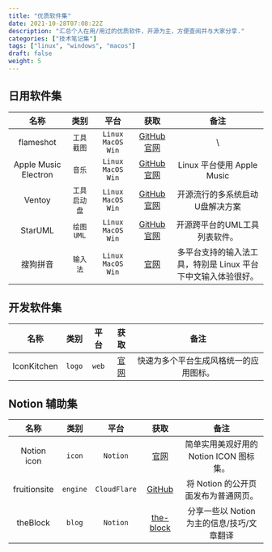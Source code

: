 ```yaml
---
title: "优质软件集"
date: 2021-10-28T07:08:22Z
description: "汇总个人在用/用过的优质软件，开源为主，方便查阅并与大家分享."
categories: ["技术笔记集"]
tags: ["linux", "windows", "macos"]
draft: false
weight: 5
---
```


## 日用软件集

| 名称 | 类别 | 平台 | 获取 | 备注 |
| :--: | :--: | :--: | :--: | :--: |
| flameshot | `工具` `截图`  | `Linux` `MacOS` `Win` | [GitHub](https://github.com/flameshot-org/flameshot) [官网](https://flameshot.org/) | \ |
| Apple Music Electron | `音乐` | `Linux` `MacOS` `Win` | [GitHub](https://github.com/Apple-Music-Electron/Apple-Music-Electron) [官网](https://applemusicelectron.com/) | Linux 平台使用 Apple Music |
| Ventoy | `工具` `启动盘`  | `Linux` `MacOS` `Win` | [GitHub](https://github.com/ventoy/Ventoy) [官网](https://www.ventoy.net/cn/index.html) | 开源流行的多系统启动U盘解决方案 |
| StarUML | `绘图` `UML`  | `Linux` `MacOS` `Win` | [GitHub](https://github.com/staruml) [官网](https://staruml.io/) | 开源跨平台的UML工具列表软件。 |
| 搜狗拼音 | `输入法` | `Linux` `MacOS` `Win` | [官网](https://pinyin.sogou.com/) | 多平台支持的输入法工具，特别是 Linux 平台下中文输入体验很好。 |

## 开发软件集

| 名称 | 类别 | 平台 | 获取 | 备注 |
| :--: | :--: | :--: | :--: | :--: |
| IconKitchen | `logo` | `web` | [官网](https://icon.kitchen/) | 快速为多个平台生成风格统一的应用图标。 |

## Notion 辅助集

| 名称 | 类别 | 平台 | 获取 | 备注 |
| :--: | :--: | :--: | :--: | :--: |
| Notion icon | `icon` | `Notion` | [官网](https://notion-icons.com) | 简单实用美观好用的 Notion ICON 图标集。 |
| fruitionsite | `engine` | `CloudFlare` | [GitHub](https://github.com/stephenou/fruitionsite) | 将 Notion 的公开页面发布为普通网页。 |
| theBlock | `blog` | `Notion` | [the-block](https://the-block.club) | 分享一些以 Notion 为主的信息/技巧/文章翻译 |
